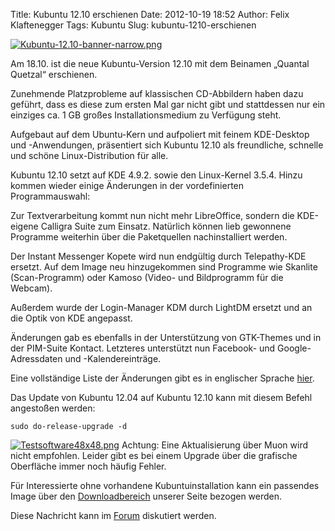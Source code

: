 Title: Kubuntu 12.10 erschienen
Date: 2012-10-19 18:52
Author: Felix Klaftenegger
Tags: Kubuntu
Slug: kubuntu-1210-erschienen

[![Kubuntu-12.10-banner-narrow.png](http://wiki.kubuntu-de.org/images/Kubuntu-12.10-banner-narrow.png)](/Datei:Kubuntu-12.10-banner-narrow.png)


Am 18.10. ist die neue Kubuntu-Version 12.10 mit dem Beinamen „Quantal
Quetzal“ erschienen.


Zunehmende Platzprobleme auf klassischen CD-Abbildern haben dazu
geführt, dass es diese zum ersten Mal gar nicht gibt und stattdessen nur
ein einziges ca. 1 GB großes Installationsmedium zu Verfügung steht.


Aufgebaut auf dem Ubuntu-Kern und aufpoliert mit feinem KDE-Desktop und
-Anwendungen, präsentiert sich Kubuntu 12.10 als freundliche, schnelle
und schöne Linux-Distribution für alle.


<!--break--><!--break-->

Kubuntu 12.10 setzt auf KDE 4.9.2. sowie den Linux-Kernel 3.5.4. Hinzu
kommen wieder einige Änderungen in der vordefinierten Programmauswahl:


Zur Textverarbeitung kommt nun nicht mehr LibreOffice, sondern die
KDE-eigene Calligra Suite zum Einsatz. Natürlich können lieb gewonnene
Programme weiterhin über die Paketquellen nachinstalliert werden.


Der Instant Messenger Kopete wird nun endgültig durch Telepathy-KDE
ersetzt. Auf dem Image neu hinzugekommen sind Programme wie Skanlite
(Scan-Programm) oder Kamoso (Video- und Bildprogramm für die Webcam).


Außerdem wurde der Login-Manager KDM durch LightDM ersetzt und an die
Optik von KDE angepasst.


Änderungen gab es ebenfalls in der Unterstützung von GTK-Themes und in
der PIM-Suite Kontact. Letzteres unterstützt nun Facebook- und
Google-Adressdaten und -Kalendereinträge.


Eine vollständige Liste der Änderungen gibt es in englischer Sprache
[hier](http://www.kubuntu.org/news/12.10-release).


Das Update von Kubuntu 12.04 auf Kubuntu 12.10 kann mit diesem Befehl
angestoßen werden:


``` {.shell}
sudo do-release-upgrade -d
```

[![Testsoftware48x48.png](http://wiki.kubuntu-de.org/images/Testsoftware48x48.png)](/Datei:Testsoftware48x48.png) Achtung: Eine
Aktualisierung über Muon wird nicht empfohlen. Leider gibt es bei einem
Upgrade über die grafische Oberfläche immer noch häufig Fehler.


Für Interessierte ohne vorhandene Kubuntuinstallation kann ein passendes
Image über den
[Downloadbereich](http://www.kubuntu-de.org/download-kubuntu-12-10-quantal-quetzal-herunterladen)
unserer Seite bezogen werden.


Diese Nachricht kann im
[Forum](http://forum.kubuntu-de.org/index.php?board=1.0) diskutiert
werden.



